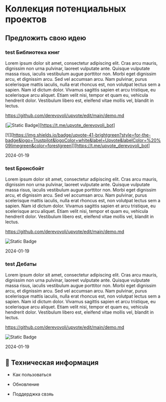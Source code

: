 
# Коллекция потенциальных проектов

## Предложить свою идею


### test Библиотека книг

Lorem ipsum dolor sit amet, consectetur adipiscing elit. Cras arcu mauris, dignissim non urna pulvinar, laoreet vulputate ante. Quisque vulputate massa risus, iaculis vestibulum augue porttitor non. Morbi eget dignissim arcu, et dignissim arcu. Sed vel accumsan arcu. Nam pulvinar, purus scelerisque mattis iaculis, nulla erat rhoncus est, non volutpat lectus sem a sapien. Nam id dictum dolor. Vivamus sagittis sapien et arcu tristique, eu scelerisque arcu aliquet. Etiam velit nisi, tempor et quam eu, vehicula hendrerit dolor. Vestibulum libero est, eleifend vitae mollis vel, blandit in lectus. 

https://github.com/derevovoli/upvote/edit/main/demo.md

[![Static Badge](https://img.shields.io/badge/upvote-41-brightgreen?style=for-the-badge&logo=Trustpilot&logoColor=white&label=Upvote&labelColor=%20%09limegreen&color=forestgreen)][https://t.me/upvote_derevovoli_bot]


[![][https://img.shields.io/badge/upvote-41-brightgreen?style=for-the-badge&logo=Trustpilot&logoColor=white&label=Upvote&labelColor=%20%09limegreen&color=forestgreen]][https://t.me/upvote_derevovoli_bot]


2024-01-19



### test Бронсбойт

Lorem ipsum dolor sit amet, consectetur adipiscing elit. Cras arcu mauris, dignissim non urna pulvinar, laoreet vulputate ante. Quisque vulputate massa risus, iaculis vestibulum augue porttitor non. Morbi eget dignissim arcu, et dignissim arcu. Sed vel accumsan arcu. Nam pulvinar, purus scelerisque mattis iaculis, nulla erat rhoncus est, non volutpat lectus sem a sapien. Nam id dictum dolor. Vivamus sagittis sapien et arcu tristique, eu scelerisque arcu aliquet. Etiam velit nisi, tempor et quam eu, vehicula hendrerit dolor. Vestibulum libero est, eleifend vitae mollis vel, blandit in lectus. 

https://github.com/derevovoli/upvote/edit/main/demo.md

![Static Badge](https://img.shields.io/badge/upvote-41-brightgreen?style=for-the-badge&logo=Trustpilot&logoColor=white&label=Upvote&labelColor=%20%09limegreen&color=forestgreen&link=https%3A%2F%2Ft.me%2Fupvote_derevovoli_bot)

2024-01-19


### test Дебаты

Lorem ipsum dolor sit amet, consectetur adipiscing elit. Cras arcu mauris, dignissim non urna pulvinar, laoreet vulputate ante. Quisque vulputate massa risus, iaculis vestibulum augue porttitor non. Morbi eget dignissim arcu, et dignissim arcu. Sed vel accumsan arcu. Nam pulvinar, purus scelerisque mattis iaculis, nulla erat rhoncus est, non volutpat lectus sem a sapien. Nam id dictum dolor. Vivamus sagittis sapien et arcu tristique, eu scelerisque arcu aliquet. Etiam velit nisi, tempor et quam eu, vehicula hendrerit dolor. Vestibulum libero est, eleifend vitae mollis vel, blandit in lectus. 

https://github.com/derevovoli/upvote/edit/main/demo.md

![Static Badge](https://img.shields.io/badge/upvote-41-brightgreen?style=for-the-badge&logo=Trustpilot&logoColor=white&label=Upvote&labelColor=%20%09limegreen&color=forestgreen&link=https%3A%2F%2Ft.me%2Fupvote_derevovoli_bot)

2024-01-19

## 📌 Техническая информация

- Как пользоваться

- Обновление

- Поддерджка свзяь


